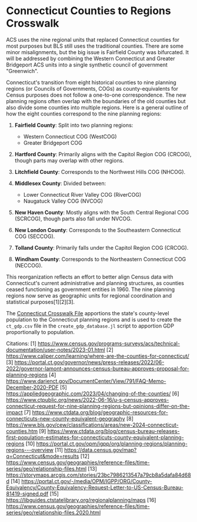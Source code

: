 # Connecticut Counties to Regions Crosswalk

ACS uses the nine regional units that replaced Connecticut counties for most purposes but BLS still uses the traditional counties. There are some minor misalignments, but the big issue is Fairfield County was bifurcated. It will be addressed by combining the Western Connecticut and Greater Bridgeport ACS units into a single synthetic council of government "Greenwich". 

Connecticut's transition from eight historical counties to nine planning regions (or Councils of Governments, COGs) as county-equivalents for Census purposes does not follow a one-to-one correspondence. The new planning regions often overlap with the boundaries of the old counties but also divide some counties into multiple regions. Here is a general outline of how the eight counties correspond to the nine planning regions:

1. **Fairfield County**: Split into two planning regions:
   - Western Connecticut COG (WestCOG)
   - Greater Bridgeport COG

2. **Hartford County**: Primarily aligns with the Capitol Region COG (CRCOG), though parts may overlap with other regions.

3. **Litchfield County**: Corresponds to the Northwest Hills COG (NHCOG).

4. **Middlesex County**: Divided between:
   - Lower Connecticut River Valley COG (RiverCOG)
   - Naugatuck Valley COG (NVCOG)

5. **New Haven County**: Mostly aligns with the South Central Regional COG (SCRCOG), though parts also fall under NVCOG.

6. **New London County**: Corresponds to the Southeastern Connecticut COG (SECCOG).

7. **Tolland County**: Primarily falls under the Capitol Region COG (CRCOG).

8. **Windham County**: Corresponds to the Northeastern Connecticut COG (NECCOG).

This reorganization reflects an effort to better align Census data with Connecticut's current administrative and planning structures, as counties ceased functioning as government entities in 1960. The nine planning regions now serve as geographic units for regional coordination and statistical purposes[1][2][3].

The [Connecticut Crosswalk File](https://mcdc.missouri.edu/cgi-bin/broker?_PROGRAM=apps.geocorr2022.sas&_SERVICE=MCDC_long&_debug=0&state=Ct09&g1_=county&g2_=ctregion&wtvar=pop20&nozerob=1&fileout=1&filefmt=csv&lstfmt=html&title=&counties=&metros=&places=&oropt=&latitude=&longitude=&distance=&kiloms=0&locname=) apportions the state's county-level population to the Connecticut planning regions and is used to create the `ct_gdp.csv` file in the `create_gdp_database.jl` script to apportion GDP proportionally to population.

Citations:
[1] https://www.census.gov/programs-surveys/acs/technical-documentation/user-notes/2023-01.html
[2] https://www.caliper.com/learning/where-are-the-counties-for-connecticut/
[3] https://portal.ct.gov/governor/news/press-releases/2022/06-2022/governor-lamont-announces-census-bureau-approves-proposal-for-planning-regions
[4] https://www.darienct.gov/DocumentCenter/View/791/FAQ-Memo-December-2020-PDF
[5] https://appliedgeographic.com/2023/04/changing-of-the-counties/
[6] https://www.ctpublic.org/news/2022-06-16/u-s-census-approves-connecticut-request-for-nine-planning-regions-but-opinions-differ-on-the-impact
[7] https://www.ctdata.org/blog/geographic-resources-for-connecticuts-new-county-equivalent-geography
[8] https://www.bls.gov/cew/classifications/areas/new-2024-connecticut-counties.htm
[9] https://www.ctdata.org/blog/census-bureau-releases-first-population-estimates-for-connecticuts-county-equivalent-planning-regions
[10] https://portal.ct.gov/opm/igpp/org/planning-regions/planning-regions---overview
[11] https://data.census.gov/map?q=Connecticut&mode=results
[12] https://www.census.gov/geographies/reference-files/time-series/geo/relationship-files.html
[13] https://storymaps.arcgis.com/stories/23bc7986213547a79cb8a5dafa84d68d
[14] https://portal.ct.gov/-/media/OPM/IGPP/ORG/County-Equivalency/County-Equivalency-Request-Letter-to-US-Census-Bureau-81419-signed.pdf
[15] https://libguides.ctstatelibrary.org/regionalplanning/maps
[16] https://www.census.gov/geographies/reference-files/time-series/geo/relationship-files.2020.html
